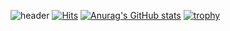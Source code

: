 ![header](https://capsule-render.vercel.app/api?type=wave&color=auto&height=300&section=header&text=Welcome%20to%20GEUNYANG&fontSize=70)
[![Hits](https://hits.seeyoufarm.com/api/count/incr/badge.svg?url=https://github.com/geunyang)](https://hits.seeyoufarm.com)
[![Anurag's GitHub stats](https://github-readme-stats.vercel.app/api?username=geunyang)](https://github.com/anuraghazra/github-readme-stats)
[![trophy](https://github-profile-trophy.vercel.app/?username=geunyang)](https://github.com/ryo-ma/github-profile-trophy)                    
